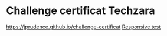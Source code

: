 # Challenge certificat Techzara
https://jprudence.github.io/challenge-certificat
[Responsive test](https://bit.ly/2YUNhUU)